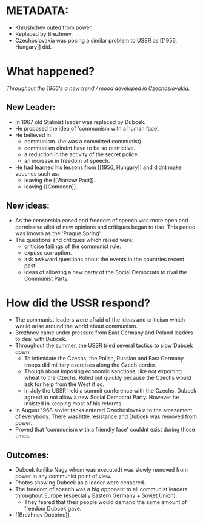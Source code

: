 # METADATA:
- Khrushchev outed from power.
- Replaced by Brezhnev.
- Czechoslovakia was posing a similar problem to USSR as [[1956, Hungary]] did.

# What happened?
*Throughout the 1960's a new trend / mood developed in Czechoslovakia.*

## New Leader:
- In 1967 old Stalinist leader was replaced by Dubcek.
- He proposed the idea of 'communism with a human face'.
- He believed in:
	- communism. (he was a committed communist)
	- communism dindnt have to be so restrictive.
	- a reduction in the activity of the secret police.
	- an increase in freedom of speech.
- He had learned his lessons from [[1956, Hungary]] and didnt make vouches such as:
	- leaving the [[Warsaw Pact]].
	- leaving [[Comecon]].

## New ideas:
- As the censorship eased and freedom of speech was more open and permissive allot of new opinions and critiques began to rise. This period was known as the 'Prague Spring'.
- The questions and critiques which raised were:
	- criticise failings of the communist rule.
	- expose corruption.
	- ask awkward questions about the events in the countries recent past.
	- ideas of allowing a new party of the Social Democrats to rival the Communist Party.

# How did the USSR respond?
- The communist leaders were afraid of the ideas and criticism which would arise around the world about communism.
- Brezhnev came under pressure from East Germany and Poland leaders to deal with Dubcek.
- Throughout the summer, the USSR tried several tactics to slow Dubcek down:
	- To intimidate the Czechs, the Polish, Russian and East Germany troops did military exercises along the Czech border.
	- Though about imposing economic sanctions, like not exporting wheat to the Czechs. Ruled out quickly because the Czechs would ask for help from the West if so.
	- In July the USSR held a summit conference with the Czechs. Dubcek agreed to not allow a new Social Democrat Party. However he insisted in keeping most of his reforms.
- In August 1968 soviet tanks entered Czechoslovakia to the amazement of everybody. There was little resistance and Dubcek was removed from power.
- Proved that 'communism with a friendly face' couldnt exist during those times.

## Outcomes:
- Dubcek (unlike Nagy whom was executed) was slowly removed from power in any communist point of view.
- Photos showing Dubcek as a leader were censored.
- The freedom of speech was a big opponent to all communist leaders throughout Europe (especially Eastern Germany + Soviet Union).
	- They feared that their people would demand the same amount of freedom Dubcek gave.
- [[Brezhnev Doctrine]].
